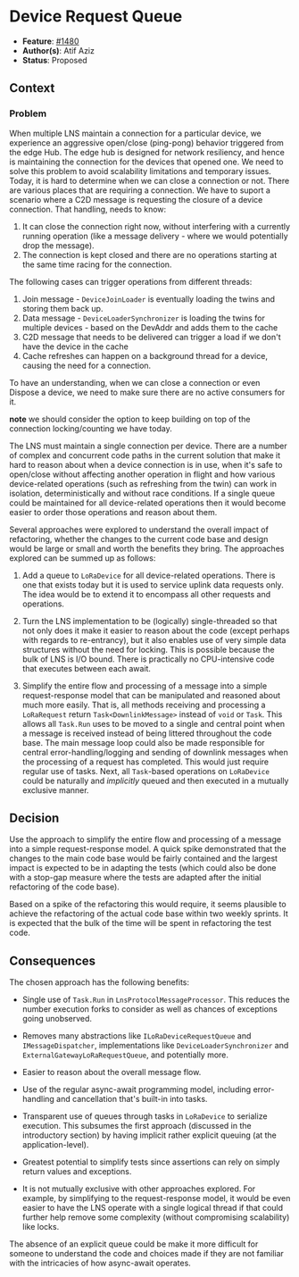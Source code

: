 # Device Request Queue

- **Feature**: [#1480]
- **Author(s)**: Atif Aziz
- **Status**: Proposed

## Context

### Problem
When multiple LNS maintain a connection for a particular device, we experience
an aggressive open/close (ping-pong) behavior triggered from the edge Hub. The
edge hub is designed for network resiliency, and hence is maintaining the connection
for the devices that opened one. We need to solve this problem to avoid
scalability limitations and temporary issues. 
Today, it is hard to determine when we can close a connection or not. There
are various places that are requiring a connection. We have to suport a scenario
where a C2D message is requesting the closure of a device connection. That
handling, needs to know: 
1. It can close the connection right now, without interfering with a currently
running operation (like a message delivery - where we would potentially drop
the message).
1. The connection is kept closed and there are no operations starting at the
same time racing for the connection.

The following cases can trigger operations from different threads:
1. Join message - `DeviceJoinLoader` is eventually loading the twins and 
storing them back up.
1. Data message - `DeviceLoaderSynchronizer` is loading the twins for multiple
devices - based on the DevAddr and adds them to the cache
1. C2D message that needs to be delivered can trigger a load if we don't
have the device in the cache
1. Cache refreshes can happen on a background thread for a device, causing
the need for a connection.

To have an understanding, when we can close a connection or even Dispose
a device, we need to make sure there are no active consumers for it. 

**note** we should consider the option to keep building on top of the connection
locking/counting we have today.

The LNS must maintain a single connection per device. There are a number of
complex and concurrent code paths in the current solution that make it hard to
reason about when a device connection is in use, when it's safe to open/close
without affecting another operation in flight and how various device-related
operations (such as refreshing from the twin) can work in isolation,
deterministically and without race conditions. If a single queue could be
maintained for all device-related operations then it would become easier to
order those operations and reason about them.

Several approaches were explored to understand the overall impact of
refactoring, whether the changes to the current code base and design would be
large or small and worth the benefits they bring. The approaches explored can
be summed up as follows:

1. Add a queue to `LoRaDevice` for all device-related operations. There is one
   that exists today but it is used to service uplink data requests only. The
   idea would be to extend it to encompass all other requests and operations.

1. Turn the LNS implementation to be (logically) single-threaded so that not
   only does it make it easier to reason about the code (except perhaps with
   regards to re-entrancy), but it also enables use of very simple data
   structures without the need for locking. This is possible because the bulk
   of LNS is I/O bound. There is practically no CPU-intensive code that
   executes between each await.

1. Simplify the entire flow and processing of a message into a simple
   request-response model that can be manipulated and reasoned about much more
   easily. That is, all methods receiving and processing a `LoRaRequest`
   return `Task<DownlinkMessage>` instead of `void` or `Task`. This allows all
   `Task.Run` uses to be moved to a single and central point when a message is
   received instead of being littered throughout the code base. The main
   message loop could also be made responsible for central
   error-handling/logging and sending of downlink messages when the processing
   of a request has completed. This would just require regular use of tasks.
   Next, all `Task`-based operations on `LoRaDevice` could be naturally and
   _implicitly_ queued and then executed in a mutually exclusive manner.

## Decision

Use the approach to simplify the entire flow and processing of a message into
a simple request-response model. A quick spike demonstrated that the changes
to the main code base would be fairly contained and the largest impact is
expected to be in adapting the tests (which could also be done with a stop-gap
measure where the tests are adapted after the initial refactoring of the code
base).

Based on a spike of the refactoring this would require, it seems plausible to
achieve the refactoring of the actual code base within two weekly sprints. It
is expected that the bulk of the time will be spent in refactoring the test
code.

## Consequences

The chosen approach has the following benefits:

- Single use of `Task.Run` in `LnsProtocolMessageProcessor`. This reduces the
  number execution forks to consider as well as chances of exceptions going
  unobserved.

- Removes many abstractions like `ILoRaDeviceRequestQueue` and
  `IMessageDispatcher`, implementations like `DeviceLoaderSynchronizer` and
  `ExternalGatewayLoRaRequestQueue`, and potentially more.

- Easier to reason about the overall message flow.

- Use of the regular async-await programming model, including error-handling
  and cancellation that's built-in into tasks.

- Transparent use of queues through tasks in `LoRaDevice` to serialize
  execution. This subsumes the first approach (discussed in the introductory
  section) by having implicit rather explicit queuing (at the
  application-level).

- Greatest potential to simplify tests since assertions can rely on simply
  return values and exceptions.

- It is not mutually exclusive with other approaches explored. For example, by
  simplifying to the request-response model, it would be even easier to have
  the LNS operate with a single logical thread if that could further help
  remove some complexity (without compromising scalability) like locks.

The absence of an explicit queue could be make it more difficult for someone
to understand the code and choices made if they are not familiar with the
intricacies of how async-await operates.


[#1480]: https://github.com/Azure/iotedge-lorawan-starterkit/issues/1479
